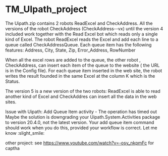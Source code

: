 # TM_UIpath_project

The Uipath.zip contains 2 robots  ReadExcel and CheckAddress.
All the versions of the robot CheckAddress (CheckAddress--vx) until the version 4 included work together with the Read Excel bot which reads only a single kind of Excel.
The robot ReadExcel reads the Excel and add each line to a queue called CheckAddressQueue. Each queue item has the following features:
Address, City, State, Zip, Error_Address, RowNumber

When all the excel rows are added to the queue, the other robot , CheckAddress, can insert each item of the queue to the website ( the URL is in the Config file).
For each queue item inserted in the web site, the robot writes the result founded in the same Excel at the column K which is the Status.

The version 5 is a new version of the two robots:
ReadExcel is able to read another kind of Excel and CheckAddres can insert all the data in the web sites.

Issue with Uipath: Add Queue Item activity - The operation has timed out
Maybe the solution is downgrading your Uipath.System.Activities package to version 20.4.0, not the latest version. Your add queue item command should work when you do this, provided your workflow is correct. Let me know :slight_smile:



other project:
see https://www.youtube.com/watch?v=-osy_nkpmFc for captha
